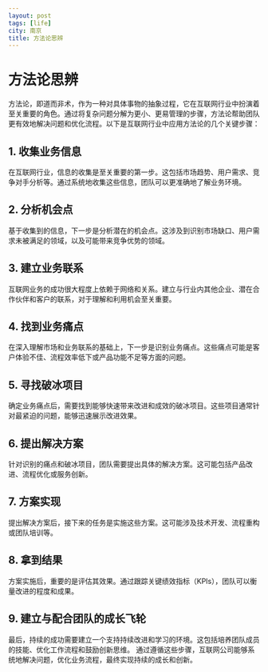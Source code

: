 ```yaml
---
layout: post
tags: [life]
city: 南京
title: 方法论思辨
---
```



# 方法论思辨
方法论，即道而非术，作为一种对具体事物的抽象过程，它在互联网行业中扮演着至关重要的角色。通过将复杂问题分解为更小、更易管理的步骤，方法论帮助团队更有效地解决问题和优化流程。以下是互联网行业中应用方法论的几个关键步骤：
## 1. 收集业务信息
在互联网行业，信息的收集是至关重要的第一步。这包括市场趋势、用户需求、竞争对手分析等。通过系统地收集这些信息，团队可以更准确地了解业务环境。
## 2. 分析机会点
基于收集到的信息，下一步是分析潜在的机会点。这涉及到识别市场缺口、用户需求未被满足的领域，以及可能带来竞争优势的领域。
## 3. 建立业务联系
互联网业务的成功很大程度上依赖于网络和关系。建立与行业内其他企业、潜在合作伙伴和客户的联系，对于理解和利用机会至关重要。
## 4. 找到业务痛点
在深入理解市场和业务联系的基础上，下一步是识别业务痛点。这些痛点可能是客户体验不佳、流程效率低下或产品功能不足等方面的问题。
## 5. 寻找破冰项目
确定业务痛点后，需要找到能够快速带来改进和成效的破冰项目。这些项目通常针对最紧迫的问题，能够迅速展示改进效果。
## 6. 提出解决方案
针对识别的痛点和破冰项目，团队需要提出具体的解决方案。这可能包括产品改进、流程优化或服务创新。
## 7. 方案实现
提出解决方案后，接下来的任务是实施这些方案。这可能涉及技术开发、流程重构或团队培训等。
## 8. 拿到结果
方案实施后，重要的是评估其效果。通过跟踪关键绩效指标（KPIs），团队可以衡量改进的程度和成果。
## 9. 建立与配合团队的成长飞轮
最后，持续的成功需要建立一个支持持续改进和学习的环境。这包括培养团队成员的技能、优化工作流程和鼓励创新思维。
通过遵循这些步骤，互联网公司能够系统地解决问题，优化业务流程，最终实现持续的成长和创新。
